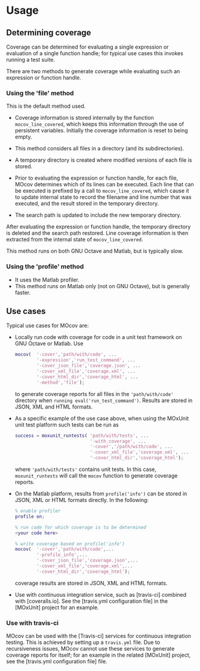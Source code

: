 # Usage

## Determining coverage

Coverage can be determined for evaluating a single expression or evaluation of a single function handle;
for typical use cases this invokes running a test suite.

There are two methods to generate coverage while evaluating such an expression or function handle.

### Using the 'file' method

This is the default method used.

-   Coverage information is stored internally by the function `mocov_line_covered`,
    which keeps this information through the use of persistent variables.
    Initially the coverage information is reset to being empty.

-   This method considers all files in a directory (and its subdirectories).

-   A temporary directory is created where modified versions of each file is stored.

-   Prior to evaluating the expression or function handle, for each file, MOcov determines which of its lines can be executed.
    Each line that can be executed is prefixed by a call to `mocov_line_covered`,
    which cause it to update internal state to record the filename and line number that was executed,
    and the result stored in the temporary directory.

-   The search path is updated to include the new temporary directory.

After evaluating the expression or function handle, the temporary directory is deleted and the search path restored.
Line coverage information is then extracted from the internal state of `mocov_line_covered`.

This method runs on both GNU Octave and Matlab, but is typically slow.

### Using the 'profile' method

-   It uses the Matlab profiler.
-   This method runs on Matlab only (not on GNU Octave), but is generally faster.

## Use cases

Typical use cases for MOcov are:

-   Locally run code with coverage for code in a unit test framework on GNU Octave or Matlab.
    Use

    ```matlab
    mocov(  '-cover','path/with/code', ...
            '-expression','run_test_command', ...
            '-cover_json_file','coverage.json', ...
            '-cover_xml_file','coverage.xml', ...
            '-cover_html_dir','coverage_html', ...
            '-method','file');
    ```

    to generate coverage reports for all files in the `'path/with/code'` directory
    when `running eval('run_test_command')`.
    Results are stored in JSON, XML and HTML formats.

-   As a specific example of the use case above,
    when using the MOxUnit unit test platform such tests can be run as

    ```matlab
    success = moxunit_runtests( 'path/with/tests', ...
                                '-with_coverage', ...
                                '-cover','/path/with/code', ...
                                '-cover_xml_file','coverage.xml', ...
                                '-cover_html_dir','coverage_html');
    ```

    where `'path/with/tests'` contains unit tests.
    In this case, `moxunit_runtests` will call the `mocov` function to generate coverage reports.

-   On the Matlab platform, results from `profile('info')`
    can be stored in JSON, XML or HTML formats directly.
    In the following:

    ```matlab
    % enable profiler
    profile on;

    % run code for which coverage is to be determined
    <your code here>

    % write coverage based on profile('info')
    mocov(  '-cover','path/with/code',...
            '-profile_info',...
            '-cover_json_file','coverage.json',...
            '-cover_xml_file','coverage.xml',...
            '-cover_html_dir','coverage_html');
    ```

    coverage results are stored in JSON, XML and HTML formats.

-   Use with continuous integration service,
    such as [travis-ci] combined with [coveralls.io].
    See the [travis.yml configuration file] in the [MOxUnit] project for an example.

### Use with travis-ci

MOcov can be used with the [Travis-ci]  services for continuous integration testing.
This is achieved by setting up a `travis.yml` file.
Due to recursiveness issues, MOcov cannot use these services to generate coverage reports for itself;
for an example in the related [MOxUnit] project,
see the [travis.yml configuration file] file.
